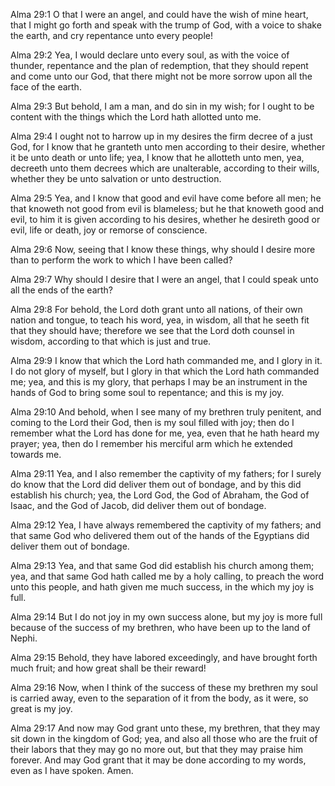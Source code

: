 Alma 29:1 O that I were an angel, and could have the wish of mine heart,
that I might go forth and speak with the trump of God, with a voice to
shake the earth, and cry repentance unto every people!

Alma 29:2 Yea, I would declare unto every soul, as with the voice of
thunder, repentance and the plan of redemption, that they should repent
and come unto our God, that there might not be more sorrow upon all the
face of the earth.

Alma 29:3 But behold, I am a man, and do sin in my wish; for I ought to
be content with the things which the Lord hath allotted unto me.

Alma 29:4 I ought not to harrow up in my desires the firm decree of a
just God, for I know that he granteth unto men according to their
desire, whether it be unto death or unto life; yea, I know that he
allotteth unto men, yea, decreeth unto them decrees which are
unalterable, according to their wills, whether they be unto salvation or
unto destruction.

Alma 29:5 Yea, and I know that good and evil have come before all men;
he that knoweth not good from evil is blameless; but he that knoweth
good and evil, to him it is given according to his desires, whether he
desireth good or evil, life or death, joy or remorse of conscience.

Alma 29:6 Now, seeing that I know these things, why should I desire more
than to perform the work to which I have been called?

Alma 29:7 Why should I desire that I were an angel, that I could speak
unto all the ends of the earth?

Alma 29:8 For behold, the Lord doth grant unto all nations, of their own
nation and tongue, to teach his word, yea, in wisdom, all that he seeth
fit that they should have; therefore we see that the Lord doth counsel
in wisdom, according to that which is just and true.

Alma 29:9 I know that which the Lord hath commanded me, and I glory in
it. I do not glory of myself, but I glory in that which the Lord hath
commanded me; yea, and this is my glory, that perhaps I may be an
instrument in the hands of God to bring some soul to repentance; and
this is my joy.

Alma 29:10 And behold, when I see many of my brethren truly penitent,
and coming to the Lord their God, then is my soul filled with joy; then
do I remember what the Lord has done for me, yea, even that he hath
heard my prayer; yea, then do I remember his merciful arm which he
extended towards me.

Alma 29:11 Yea, and I also remember the captivity of my fathers; for I
surely do know that the Lord did deliver them out of bondage, and by
this did establish his church; yea, the Lord God, the God of Abraham,
the God of Isaac, and the God of Jacob, did deliver them out of bondage.

Alma 29:12 Yea, I have always remembered the captivity of my fathers;
and that same God who delivered them out of the hands of the Egyptians
did deliver them out of bondage.

Alma 29:13 Yea, and that same God did establish his church among them;
yea, and that same God hath called me by a holy calling, to preach the
word unto this people, and hath given me much success, in the which my
joy is full.

Alma 29:14 But I do not joy in my own success alone, but my joy is more
full because of the success of my brethren, who have been up to the land
of Nephi.

Alma 29:15 Behold, they have labored exceedingly, and have brought forth
much fruit; and how great shall be their reward!

Alma 29:16 Now, when I think of the success of these my brethren my soul
is carried away, even to the separation of it from the body, as it were,
so great is my joy.

Alma 29:17 And now may God grant unto these, my brethren, that they may
sit down in the kingdom of God; yea, and also all those who are the
fruit of their labors that they may go no more out, but that they may
praise him forever. And may God grant that it may be done according to
my words, even as I have spoken. Amen.

